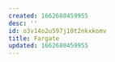 ```yaml
---
created: 1662680459955
desc: ''
id: o3v14o2u597j10t2nkxkomv
title: Fargate
updated: 1662680459955
---
```

   
